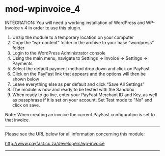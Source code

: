 # mod-wpinvoice_4

INTEGRATION:
You will need a working installation of WordPress and WP-Invoice v 4 in order to use this plugin.

1. Unzip the module to a temporary location on your computer
2. Copy the “wp-content” folder in the archive to your base “wordpress” folder
3. Login to the WordPress Administrator console
4. Using the main menu, navigate to Settings -> Invoice -> Settings -> Payments
5. Select the default payment method drop down and click on PayFast
6. Click on the PayFast link that appears and the options will then be shown below
7. Leave everything else as per default and click “Save All Settings”
8. The module is now and ready to be tested with the Sandbox
9. When ready to go live, enter your PayFast Merchant ID and Key, as well as passphrase if it is set on your account. Set Test mode to "No" and click on save.

Note: When creating an invoice the current PayFast configuration is set to that invoice.

*********************************************************************
Please see the URL below for all information concerning this module:

http://www.payfast.co.za/developers/wp-invoice
*********************************************************************